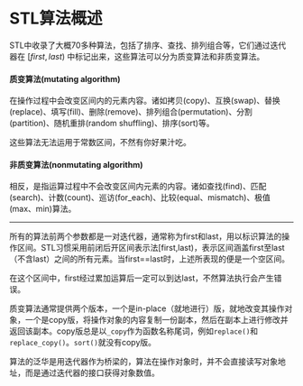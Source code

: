 # STL算法概述
STL中收录了大概70多种算法，包括了排序、查找、排列组合等，它们通过迭代器在
$[first,last)$ 中标记出来，这些算法可以分为质变算法和非质变算法。

#### 质变算法(mutating algorithm)
在操作过程中会改变区间内的元素内容。诸如拷贝(copy)、互换(swap)、替换(replace)、填写(fill)、删除(remove)、排列组合(permutation)、分割(partition)、随机重排(random shuffling)、排序(sort)等。

这些算法无法运用于常数区间，不然有你好果汁吃。

#### 非质变算法(nonmutating algorithm)
相反，是指运算过程中不会改变区间内元素的内容。诸如查找(find)、匹配(search)、计数(count)、巡访(for_each)、比较(equal、mismatch)、极值(max、min)算法。

---

所有的算法前两个参数都是一对迭代器，通常称为first和last，用以标识算法的操作区间。STL习惯采用前闭后开区间表示法[first,last)，表示区间涵盖first至last（不含last）之间的所有元素。当first==last时，上述所表现的便是一个空区间。

在这个区间中，first经过累加运算后一定可以到达last，不然算法执行会产生错误。

质变算法通常提供两个版本，一个是in-place（就地进行）版，就地改变其操作对象，一个是copy版，将操作对象的内容复制一份副本，然后在副本上进行修改并返回该副本。copy版总是以`_copy`作为函数名称尾词，例如`replace()`和`replace_copy()`。`sort()`就没有copy版。

算法的泛华是用迭代器作为桥梁的，算法在操作对象时，并不会直接读写对象地址，而是通过迭代器的接口获得对象数值。
